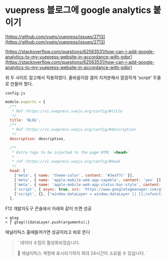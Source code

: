 # vuepress 블로그에 google analytics 붙이기

[https://github.com/vuejs/vuepress/issues/2713](https://github.com/vuejs/vuepress/issues/2713)

[https://stackoverflow.com/questions/62563531/how-can-i-add-google-analytics-to-my-vuepress-website-in-accordance-with-gdpr](https://stackoverflow.com/questions/62563531/how-can-i-add-google-analytics-to-my-vuepress-website-in-accordance-with-gdpr)

위 두 사이트 참고해서 적용하였다. 줄바꿈이랑 콤마 지저분해서 깔끔하게 'script' 두줄로 만들어 줬다.

`config.js`

```js 
module.exports = {
  /**
   * Ref：https://v1.vuepress.vuejs.org/config/#title
   */
  title: 'BLOG',
  /**
   * Ref：https://v1.vuepress.vuejs.org/config/#description
   */
  description: description,

  /**
   * Extra tags to be injected to the page HTML `<head>`
   *
   * ref：https://v1.vuepress.vuejs.org/config/#head
   */
  head: [
    ['meta', { name: 'theme-color', content: '#3eaf7c' }],
    ['meta', { name: 'apple-mobile-web-app-capable', content: 'yes' }],
    ['meta', { name: 'apple-mobile-web-app-status-bar-style', content: 'black' }],
    ['script', { async: true, src: 'https://www.googletagmanager.com/gtag/js?id=G-672PNZBWWP'}],
    ['script', {}, ["window.dataLayer = window.dataLayer || [];\nfunction gtag(){dataLayer.push(arguments);}\ngtag('js', new Date());\ngtag('config', 'G-672PNZBWWP');"]],
  ],
```

F12 개발자도구 콘솔에서 아래와 같이 뜨면 성공
```
> gtag
< ƒ gtag(){dataLayer.push(arguments);}
```

애널리틱스 홈에들어가면 성공이라고 바로 뜬다

> ` 데이터 수집이 활성화되었습니다. 
> 
> 🎉 애널리틱스 계정에 표시되기까지 최대 24시간이 소요될 수 있습니다. `

<!--stackedit_data:
eyJoaXN0b3J5IjpbLTE5MjY5Nzc2NDMsLTEzNTA5MDkyODAsMT
AwNTg0MDMzOSwxOTQyODY1Mzg4LC0xOTc3MzQxOTc2LDIwNDY3
OTQzNTcsLTk1MTAwNjEwMl19
-->